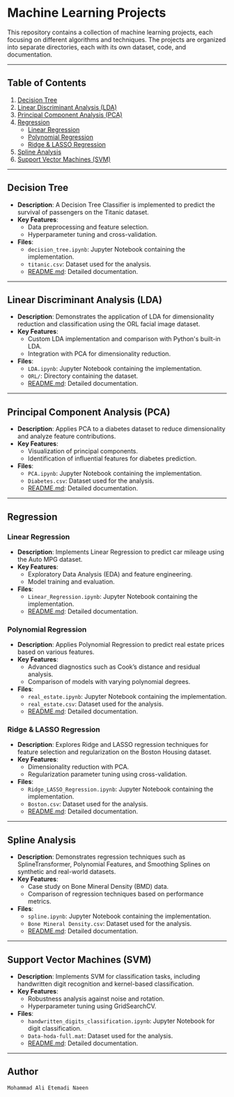 # Machine Learning Projects

This repository contains a collection of machine learning projects, each focusing on different algorithms and techniques. The projects are organized into separate directories, each with its own dataset, code, and documentation.

---

## Table of Contents

1. [Decision Tree](#decision-tree)
2. [Linear Discriminant Analysis (LDA)](#linear-discriminant-analysis-lda)
3. [Principal Component Analysis (PCA)](#principal-component-analysis-pca)
4. [Regression](#regression)
   - [Linear Regression](#linear-regression)
   - [Polynomial Regression](#polynomial-regression)
   - [Ridge & LASSO Regression](#ridge--lasso-regression)
5. [Spline Analysis](#spline-analysis)
6. [Support Vector Machines (SVM)](#support-vector-machines-svm)

---

## Decision Tree

- **Description**: A Decision Tree Classifier is implemented to predict the survival of passengers on the Titanic dataset.
- **Key Features**:
  - Data preprocessing and feature selection.
  - Hyperparameter tuning and cross-validation.
- **Files**:
  - `decision_tree.ipynb`: Jupyter Notebook containing the implementation.
  - `titanic.csv`: Dataset used for the analysis.
  - [README.md](Decision_Tree/README.md): Detailed documentation.

---

## Linear Discriminant Analysis (LDA)

- **Description**: Demonstrates the application of LDA for dimensionality reduction and classification using the ORL facial image dataset.
- **Key Features**:
  - Custom LDA implementation and comparison with Python's built-in LDA.
  - Integration with PCA for dimensionality reduction.
- **Files**:
  - `LDA.ipynb`: Jupyter Notebook containing the implementation.
  - `ORL/`: Directory containing the dataset.
  - [README.md](LDA/README.md): Detailed documentation.

---

## Principal Component Analysis (PCA)

- **Description**: Applies PCA to a diabetes dataset to reduce dimensionality and analyze feature contributions.
- **Key Features**:
  - Visualization of principal components.
  - Identification of influential features for diabetes prediction.
- **Files**:
  - `PCA.ipynb`: Jupyter Notebook containing the implementation.
  - `Diabetes.csv`: Dataset used for the analysis.
  - [README.md](PCA/README.md): Detailed documentation.

---

## Regression

### Linear Regression

- **Description**: Implements Linear Regression to predict car mileage using the Auto MPG dataset.
- **Key Features**:
  - Exploratory Data Analysis (EDA) and feature engineering.
  - Model training and evaluation.
- **Files**:
  - `Linear_Regression.ipynb`: Jupyter Notebook containing the implementation.
  - [README.md](Regression/Linear%20Regression/README.md): Detailed documentation.

### Polynomial Regression

- **Description**: Applies Polynomial Regression to predict real estate prices based on various features.
- **Key Features**:
  - Advanced diagnostics such as Cook’s distance and residual analysis.
  - Comparison of models with varying polynomial degrees.
- **Files**:
  - `real_estate.ipynb`: Jupyter Notebook containing the implementation.
  - `real_estate.csv`: Dataset used for the analysis.
  - [README.md](Regression/Polynomial%20Regression/README.md): Detailed documentation.

### Ridge & LASSO Regression

- **Description**: Explores Ridge and LASSO regression techniques for feature selection and regularization on the Boston Housing dataset.
- **Key Features**:
  - Dimensionality reduction with PCA.
  - Regularization parameter tuning using cross-validation.
- **Files**:
  - `Ridge_LASSO_Regression.ipynb`: Jupyter Notebook containing the implementation.
  - `Boston.csv`: Dataset used for the analysis.
  - [README.md](Regression/Ridge%20&%20LASSO%20Regression/README.md): Detailed documentation.

---

## Spline Analysis

- **Description**: Demonstrates regression techniques such as SplineTransformer, Polynomial Features, and Smoothing Splines on synthetic and real-world datasets.
- **Key Features**:
  - Case study on Bone Mineral Density (BMD) data.
  - Comparison of regression techniques based on performance metrics.
- **Files**:
  - `spline.ipynb`: Jupyter Notebook containing the implementation.
  - `Bone Mineral Density.csv`: Dataset used for the analysis.
  - [README.md](Spline/README.md): Detailed documentation.

---

## Support Vector Machines (SVM)

- **Description**: Implements SVM for classification tasks, including handwritten digit recognition and kernel-based classification.
- **Key Features**:
  - Robustness analysis against noise and rotation.
  - Hyperparameter tuning using GridSearchCV.
- **Files**:
  - `handwritten_digits_classification.ipynb`: Jupyter Notebook for digit classification.
  - `Data-hoda-full.mat`: Dataset used for the analysis.
  - [README.md](SVM/handwritten_digits_classification/README.md): Detailed documentation.

---

## Author
    Mohammad Ali Etemadi Naeen
